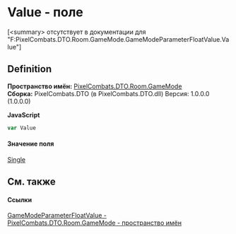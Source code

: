 # Value - поле


\[&lt;summary&gt; отсутствует в документации для "F:PixelCombats.DTO.Room.GameMode.GameModeParameterFloatValue.Value"\]



## Definition
**Пространство имён:** <a href="4d3fbb36-c354-8f6e-a905-e9536bb5c956">PixelCombats.DTO.Room.GameMode</a>  
**Сборка:** PixelCombats.DTO (в PixelCombats.DTO.dll) Версия: 1.0.0.0 (1.0.0.0)

**JavaScript**
``` JavaScript
var Value
```



#### Значение поля
<a href="https://learn.microsoft.com/dotnet/api/system.single" target="_blank" rel="noopener noreferrer">Single</a>

## См. также


#### Ссылки
<a href="ef494ffd-e10b-1627-f128-1979683f6ee0">GameModeParameterFloatValue - </a>  
<a href="4d3fbb36-c354-8f6e-a905-e9536bb5c956">PixelCombats.DTO.Room.GameMode - пространство имён</a>  

